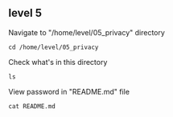 ## level 5
Navigate to "/home/level/05_privacy" directory
```ssh
cd /home/level/05_privacy
```
Check what's in this directory
```ssh
ls
```
View password in "README.md" file
```ssh
cat README.md
```
